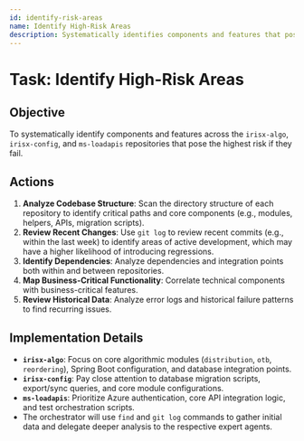 ```yaml
---
id: identify-risk-areas
name: Identify High-Risk Areas
description: Systematically identifies components and features that pose the highest risk of failure.
---
```


# Task: Identify High-Risk Areas

## Objective
To systematically identify components and features across the `irisx-algo`, `irisx-config`, and `ms-loadapis` repositories that pose the highest risk if they fail.

## Actions
1.  **Analyze Codebase Structure**: Scan the directory structure of each repository to identify critical paths and core components (e.g., modules, helpers, APIs, migration scripts).
2.  **Review Recent Changes**: Use `git log` to review recent commits (e.g., within the last week) to identify areas of active development, which may have a higher likelihood of introducing regressions.
3.  **Identify Dependencies**: Analyze dependencies and integration points both within and between repositories.
4.  **Map Business-Critical Functionality**: Correlate technical components with business-critical features.
5.  **Review Historical Data**: Analyze error logs and historical failure patterns to find recurring issues.

## Implementation Details
-   **`irisx-algo`**: Focus on core algorithmic modules (`distribution`, `otb`, `reordering`), Spring Boot configuration, and database integration points.
-   **`irisx-config`**: Pay close attention to database migration scripts, export/sync queries, and core module configurations.
-   **`ms-loadapis`**: Prioritize Azure authentication, core API integration logic, and test orchestration scripts.
-   The orchestrator will use `find` and `git log` commands to gather initial data and delegate deeper analysis to the respective expert agents.
